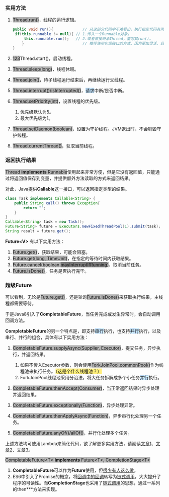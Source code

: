 ### 实用方法

1. <span style=background:#b3b3b3>Thread.run()</span>，线程的运行逻辑。

   ```java
   public void run(){             // 从这部分代码中不难看出，执行指定代码有两种方式：
   	if(this.runnable != null){ // 1.传入一个Runnable对象。
       	this.runnable.run();   // 2.或者直接继承Thread，重写其run()。
       }                          // 推荐使用实现接口的方式，因为更加灵活，且比继承类开销小。
   }              
   ```

2. <span style=background:#b3b3b3>123</span>Thread.start()，启动线程。

3. <span style=background:#b3b3b3>Thread.sleep(long)</span>，线程休眠。

4. <span style=background:#b3b3b3>Thread.join()</span>，待子线程运行结束后，再继续运行父线程。

5. <span style=background:#b3b3b3>Thread.interrupt()/isInterrupted()</span>，<span style=background:#c2e2ff>请求</span>中断/是否中断。

6. <span style=background:#b3b3b3>Thread.setPriority(int)</span>，设置线程的优先级。

   1. 优先级默认为5。
   2. 最大优先级为1。

7. <span style=background:#b3b3b3>Thread.setDaemon(boolean)</span>，设置为守护线程。JVM退出时，不会销毁守护线程。

8. <span style=background:#b3b3b3>Thread.currentThread()</span>，获取当前线程。



### 返回执行结果

<span style=background:#b3b3b3>Thread **implements** Runnable</span>使用起来非常方便，但是它没有返回值，只能通过将返回值保存到变量，并提供额外方法读取的方式来返回结果。

对此，Java提供**Callable**这一接口，可以返回指定类型的结果。

```java
class Task implements Callable<String> {
    public String call() throws Exception{
        return "";
    }
}
Callable<String> task = new Task();
Future<String> future = Executors.newFixedThreadPool(1).submit(task);
String result = future.get();     
```

**Future\<V\>** 有以下实用方法：

1. <span style=background:#b3b3b3>Future.get()</span>，获取结果，可能会阻塞。
2. <span style=background:#b3b3b3>Future.get(long, TimeUnit)</span>，在指定的等待时间内获取结果。
3. <span style=background:#b3b3b3>Future.cancel(boolean <span style=background:#808080>mayInterruptIfRunning</span>)</span>，取消当前任务。
4. <span style=background:#b3b3b3>Future.isDone()</span>，任务是否执行完毕。



### 超级Future

可以看到，无论是<span style=background:#b3b3b3>Future.get()</span>，还是轮询<span style=background:#b3b3b3>Future.isDone()</span>来获取执行结果，主线程都需要等待。

于是Java8引入了**CompletableFuture**，当任务完成或发生异常时，会自动调用回调方法。

**CompletableFuture**的另一个特点是，即支持<span style=background:#c2e2ff>串行</span>执行，也支持<span style=background:#c2e2ff>并行</span>执行，以及串行、并行的组合，具体有以下实用方法：

1. <span style=background:#b3b3b3>CompletableFuture.supplyAsync(Supplier, Executor)</span>，提交任务，异步执行，并返回结果。
   1. 如果不传入Executor参数，则会使用<span style=background:#b3b3b3>ForkJoinPool.commonPool()</span>作为线程池来执行任务。<span style=background:#ffee7c>（这是个什么线程池？）</span>
   2. ForkJoinPool线程池采用分治法，将大任务拆解成多个小任务<span style=background:#c2e2ff>并行</span>执行。
   
3. <span style=background:#b3b3b3>CompletableFuture.thenAccept(Consumer)</span>，当正常返回结果时异步处理并返回结果。

4. <span style=background:#b3b3b3>CompletableFuture.exceptionally(Function)</span>，异步处理异常。

5. <span style=background:#b3b3b3>CompletableFuture.thenApplyAsync(Function)</span>，异步串行化处理另一个任务。

6. <span style=background:#b3b3b3>CompletableFuture.anyOf()/allOf()</span>，并行化处理多个任务。

上述方法均可使用Lambda来简化代码，欲了解更多实用方法，请阅读[文章1](https://www.jianshu.com/p/6bac52527ca4)、[文章2](https://www.cnblogs.com/fingerboy/p/9948736.html)、文章3。

<span style=background:#b3b3b3>CompletableFuture\<T\> **implements** Future\<T\>, CompletionStage\<T\></span>

1. **CompletableFuture**可以作为**Future**使用，但[很少有人这么做](https://www.cnblogs.com/flydean/p/12680262.html)。
2. ES6中引入了Promise的概念，将<u>回调中的回调</u>转写为<u>链式调用</u>，大大提升了程序的可读性。而**CompletionStage**也采用了<u>链式调用</u>的思想，通过一系列的then***方法来实现。